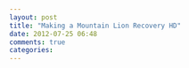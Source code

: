 ```yaml
---
layout: post
title: "Making a Mountain Lion Recovery HD"
date: 2012-07-25 06:48
comments: true
categories: 
---
```

